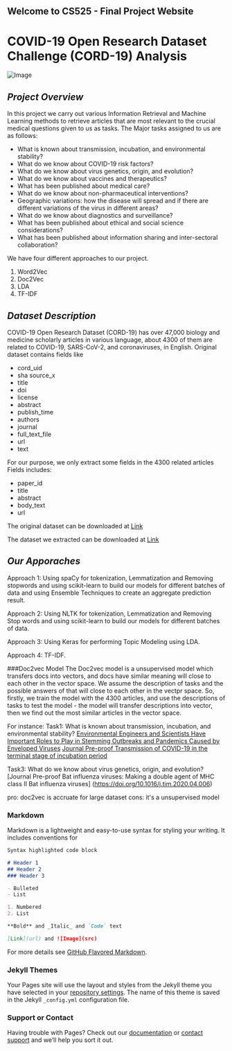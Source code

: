 ## Welcome to CS525 - Final Project Website

# COVID-19 Open Research Dataset Challenge (CORD-19) Analysis

![Image](https://github.com/josvin92/josvin92.github.io/blob/master/cord19_2.jpg)  

## ***Project Overview***
In this project we carry out various Information Retrieval and Machine Learning methods to retrieve articles that are most relevant to the crucial medical questions given to us as tasks.
The Major tasks assigned to us are as follows:
- What is known about transmission, incubation, and environmental stability?
- What do we know about COVID-19 risk factors?
- What do we know about virus genetics, origin, and evolution?
- What do we know about vaccines and therapeutics?
- What has been published about medical care?
- What do we know about non-pharmaceutical interventions?
- Geographic variations: how the disease will spread and if there are different variations of the virus in different areas?
- What do we know about diagnostics and surveillance?
- What has been published about ethical and social science considerations?
- What has been published about information sharing and inter-sectoral collaboration?

We have four different approaches to our project.
1. Word2Vec
2. Doc2Vec
3. LDA
4. TF-IDF

## ***Dataset Description***
COVID-19 Open Research Dataset (CORD-19) has over 47,000 biology and medicine scholarly articles in various language, about 4300 of them are related to COVID-19, SARS-CoV-2, and coronaviruses, in English.
Original dataset contains fields like 
- cord_uid	
- sha	source_x	
- title	
- doi	
- license	
- abstract	
- publish_time	
- authors	
- journal	
- full_text_file	
- url	
- text	

For our purpose, we only extract some fields in the 4300 related articles
Fields includes:
- paper_id
- title
- abstract
- body_text
- url

The original dataset can be downloaded at
[Link](https://www.kaggle.com/allen-institute-for-ai/CORD-19-research-challenge)

The dataset we extracted can be downloaded at
[Link](https://drive.google.com/file/d/11gE-qSoao3sjkhXGevGEEWasgecaN0rG/view?usp=sharing)




## ***Our Apporaches***
Approach 1: Using spaCy for tokenization, Lemmatization and Removing stopwords and using scikit-learn to build our models for different batches of data and using Ensemble Techniques to create an aggregate prediction result.

Approach 2: Using NLTK for tokenization, Lemmatization and Removing Stop words and using scikit-learn to build our models for different batches of data.

Approach 3: Using Keras for performing Topic Modeling using LDA.

Approach 4: TF-IDF.

###Doc2vec Model
The Doc2vec model is a unsupervised model which transfers docs into vectors, and docs have similar meaning will close to each other in the vector space. 
We assume the description of tasks and the possible answers of that will close to each other in the vectpr space.
So, firstly, we train the model with the 4300 articles, and use the descriptions of tasks to test the model - the model will transfer descriptions into vector, then we find out the most similar articles in the vector space.

For instance:
Task1:  What is known about transmission, incubation, and environmental stability?
[Environmental Engineers and Scientists Have Important Roles to Play in Stemming Outbreaks and Pandemics Caused by Enveloped Viruses](https://www.ncbi.nlm.nih.gov/pmc/articles/PMC7099656/)
[Journal Pre-proof Transmission of COVID-19 in the terminal stage of incubation period](https://doi.org/10.1016/j.ijid.2020.03.027)

Task3: What do we know about virus genetics, origin, and evolution?
[Journal Pre-proof Bat influenza viruses: Making a double agent of MHC class II Bat influenza viruses]
(https://doi.org/10.1016/j.tim.2020.04.006)

pro: doc2vec is accruate for large dataset
cons: it's a unsupervised model




### Markdown

Markdown is a lightweight and easy-to-use syntax for styling your writing. It includes conventions for

```markdown
Syntax highlighted code block

# Header 1
## Header 2
### Header 3

- Bulleted
- List

1. Numbered
2. List

**Bold** and _Italic_ and `Code` text

[Link](url) and ![Image](src)
```

For more details see [GitHub Flavored Markdown](https://guides.github.com/features/mastering-markdown/).

### Jekyll Themes

Your Pages site will use the layout and styles from the Jekyll theme you have selected in your [repository settings](https://github.com/josvin92/josvin92.github.io./settings). The name of this theme is saved in the Jekyll `_config.yml` configuration file.

### Support or Contact

Having trouble with Pages? Check out our [documentation](https://help.github.com/categories/github-pages-basics/) or [contact support](https://github.com/contact) and we’ll help you sort it out.
